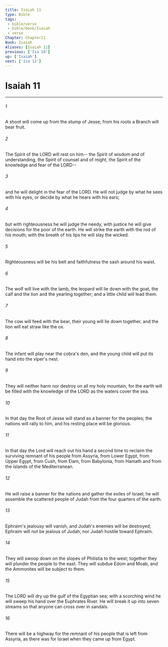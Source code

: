 ```yaml
---
title: Isaiah 11
type: Bible
tags:
 - bible/verse
 - bible/book/Isaiah
 - verse
Chapter: Chapter11
Book: Isaiah
Aliases: [Isaiah 11]
previous: ['Isa 10']
up: ['Isaiah']
next: ['Isa 12']
---
```

# Isaiah 11

***


###### 1 
A shoot will come up from the stump of Jesse; from his roots a Branch will bear fruit. 

###### 2 
The Spirit of the LORD will rest on him-- the Spirit of wisdom and of understanding, the Spirit of counsel and of might, the Spirit of the knowledge and fear of the LORD-- 

###### 3 
and he will delight in the fear of the LORD. He will not judge by what he sees with his eyes, or decide by what he hears with his ears; 

###### 4 
but with righteousness he will judge the needy, with justice he will give decisions for the poor of the earth. He will strike the earth with the rod of his mouth; with the breath of his lips he will slay the wicked. 

###### 5 
Righteousness will be his belt and faithfulness the sash around his waist. 

###### 6 
The wolf will live with the lamb, the leopard will lie down with the goat, the calf and the lion and the yearling together; and a little child will lead them. 

###### 7 
The cow will feed with the bear, their young will lie down together, and the lion will eat straw like the ox. 

###### 8 
The infant will play near the cobra's den, and the young child will put its hand into the viper's nest. 

###### 9 
They will neither harm nor destroy on all my holy mountain, for the earth will be filled with the knowledge of the LORD as the waters cover the sea. 

###### 10 
In that day the Root of Jesse will stand as a banner for the peoples; the nations will rally to him, and his resting place will be glorious. 

###### 11 
In that day the Lord will reach out his hand a second time to reclaim the surviving remnant of his people from Assyria, from Lower Egypt, from Upper Egypt, from Cush, from Elam, from Babylonia, from Hamath and from the islands of the Mediterranean. 

###### 12 
He will raise a banner for the nations and gather the exiles of Israel; he will assemble the scattered people of Judah from the four quarters of the earth. 

###### 13 
Ephraim's jealousy will vanish, and Judah's enemies will be destroyed; Ephraim will not be jealous of Judah, nor Judah hostile toward Ephraim. 

###### 14 
They will swoop down on the slopes of Philistia to the west; together they will plunder the people to the east. They will subdue Edom and Moab, and the Ammonites will be subject to them. 

###### 15 
The LORD will dry up the gulf of the Egyptian sea; with a scorching wind he will sweep his hand over the Euphrates River. He will break it up into seven streams so that anyone can cross over in sandals. 

###### 16 
There will be a highway for the remnant of his people that is left from Assyria, as there was for Israel when they came up from Egypt. 
